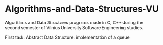 # Algorithms-and-Data-Structures-VU
Algorithms and Data Structures programs made in C, C++ during the second semester of Vilnius University Software Engineering studies.

First task: Abstract Data Structure. implementation of a queue
